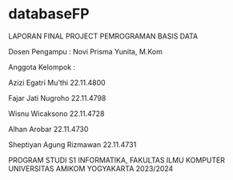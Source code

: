 # databaseFP

LAPORAN FINAL PROJECT
PEMROGRAMAN BASIS DATA

 
Dosen Pengampu : Novi Prisma Yunita, M.Kom



 
 
Anggota Kelompok :

Azizi Egatri Mu’thi 22.11.4800

Fajar Jati Nugroho 22.11.4798

Wisnu Wicaksono 22.11.4728

Alhan Arobar 22.11.4730

Sheptiyan Agung Rizmawan 22.11.4731

PROGRAM STUDI S1 INFORMATIKA, FAKULTAS ILMU KOMPUTER
UNIVERSITAS AMIKOM YOGYAKARTA
2023/2024
